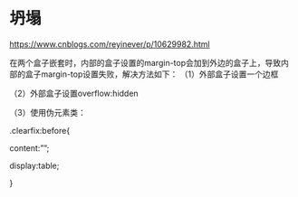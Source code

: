 # 坍塌
https://www.cnblogs.com/reyinever/p/10629982.html

在两个盒子嵌套时，内部的盒子设置的margin-top会加到外边的盒子上，导致内部的盒子margin-top设置失败，解决方法如下：
（1）外部盒子设置一个边框

（2）外部盒子设置overflow:hidden

（3）使用伪元素类：

.clearfix:before{

content:””;

display:table;

}

